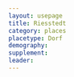 ```yaml
---
layout: usepage
title: Riesstedt
category: places
placetype: Dorf
demography:
supplement: 
leader: 
---
```


